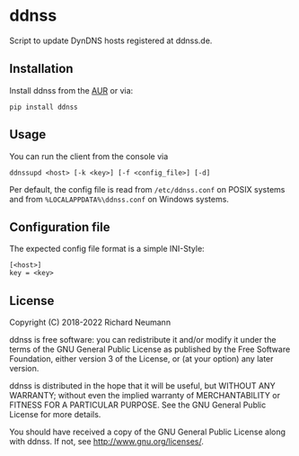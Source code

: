 # ddnss
Script to update DynDNS hosts registered at ddnss.de.

## Installation
Install ddnss from the [AUR](https://aur.archlinux.org/packages/python-ddnss/) or via:

    pip install ddnss

## Usage
You can run the client from the console via

    ddnssupd <host> [-k <key>] [-f <config_file>] [-d]

Per default, the config file is read from `/etc/ddnss.conf` on POSIX systems and from `%LOCALAPPDATA%\ddnss.conf` on Windows systems.

## Configuration file
The expected config file format is a simple INI-Style:

    [<host>]
    key = <key>

## License
Copyright (C) 2018-2022 Richard Neumann <mail at richard dash neumann period de>

ddnss is free software: you can redistribute it and/or modify
it under the terms of the GNU General Public License as published by
the Free Software Foundation, either version 3 of the License, or
(at your option) any later version.

ddnss is distributed in the hope that it will be useful,
but WITHOUT ANY WARRANTY; without even the implied warranty of
MERCHANTABILITY or FITNESS FOR A PARTICULAR PURPOSE.  See the
GNU General Public License for more details.

You should have received a copy of the GNU General Public License
along with ddnss.  If not, see <http://www.gnu.org/licenses/>.
